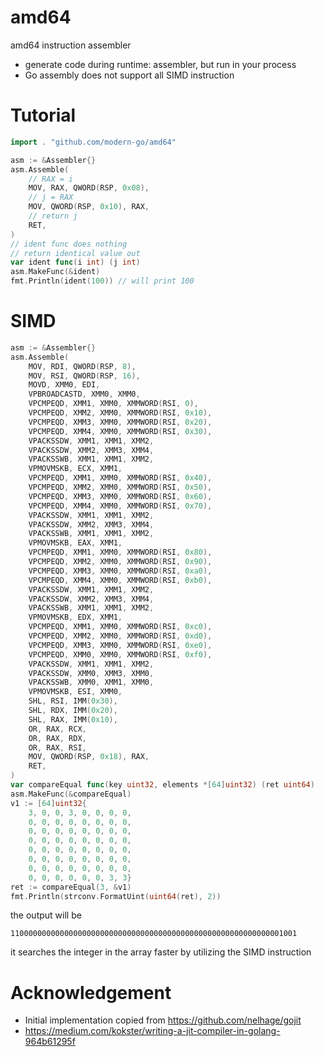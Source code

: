 # amd64

amd64 instruction assembler

* generate code during runtime: assembler, but run in your process
* Go assembly does not support all SIMD instruction

# Tutorial

```go
import . "github.com/modern-go/amd64"

asm := &Assembler{}
asm.Assemble( 
    // RAX = i
    MOV, RAX, QWORD(RSP, 0x08),
    // j = RAX
    MOV, QWORD(RSP, 0x10), RAX,
    // return j
    RET,
)
// ident func does nothing
// return identical value out
var ident func(i int) (j int)
asm.MakeFunc(&ident)
fmt.Println(ident(100)) // will print 100
```

# SIMD

```go
asm := &Assembler{}
asm.Assemble(
    MOV, RDI, QWORD(RSP, 8),
    MOV, RSI, QWORD(RSP, 16),
    MOVD, XMM0, EDI,
    VPBROADCASTD, XMM0, XMM0,
    VPCMPEQD, XMM1, XMM0, XMMWORD(RSI, 0),
    VPCMPEQD, XMM2, XMM0, XMMWORD(RSI, 0x10),
    VPCMPEQD, XMM3, XMM0, XMMWORD(RSI, 0x20),
    VPCMPEQD, XMM4, XMM0, XMMWORD(RSI, 0x30),
    VPACKSSDW, XMM1, XMM1, XMM2,
    VPACKSSDW, XMM2, XMM3, XMM4,
    VPACKSSWB, XMM1, XMM1, XMM2,
    VPMOVMSKB, ECX, XMM1,
    VPCMPEQD, XMM1, XMM0, XMMWORD(RSI, 0x40),
    VPCMPEQD, XMM2, XMM0, XMMWORD(RSI, 0x50),
    VPCMPEQD, XMM3, XMM0, XMMWORD(RSI, 0x60),
    VPCMPEQD, XMM4, XMM0, XMMWORD(RSI, 0x70),
    VPACKSSDW, XMM1, XMM1, XMM2,
    VPACKSSDW, XMM2, XMM3, XMM4,
    VPACKSSWB, XMM1, XMM1, XMM2,
    VPMOVMSKB, EAX, XMM1,
    VPCMPEQD, XMM1, XMM0, XMMWORD(RSI, 0x80),
    VPCMPEQD, XMM2, XMM0, XMMWORD(RSI, 0x90),
    VPCMPEQD, XMM3, XMM0, XMMWORD(RSI, 0xa0),
    VPCMPEQD, XMM4, XMM0, XMMWORD(RSI, 0xb0),
    VPACKSSDW, XMM1, XMM1, XMM2,
    VPACKSSDW, XMM2, XMM3, XMM4,
    VPACKSSWB, XMM1, XMM1, XMM2,
    VPMOVMSKB, EDX, XMM1,
    VPCMPEQD, XMM1, XMM0, XMMWORD(RSI, 0xc0),
    VPCMPEQD, XMM2, XMM0, XMMWORD(RSI, 0xd0),
    VPCMPEQD, XMM3, XMM0, XMMWORD(RSI, 0xe0),
    VPCMPEQD, XMM0, XMM0, XMMWORD(RSI, 0xf0),
    VPACKSSDW, XMM1, XMM1, XMM2,
    VPACKSSDW, XMM0, XMM3, XMM0,
    VPACKSSWB, XMM0, XMM1, XMM0,
    VPMOVMSKB, ESI, XMM0,
    SHL, RSI, IMM(0x30),
    SHL, RDX, IMM(0x20),
    SHL, RAX, IMM(0x10),
    OR, RAX, RCX,
    OR, RAX, RDX,
    OR, RAX, RSI,
    MOV, QWORD(RSP, 0x18), RAX,
    RET,
)
var compareEqual func(key uint32, elements *[64]uint32) (ret uint64)
asm.MakeFunc(&compareEqual)
v1 := [64]uint32{
    3, 0, 0, 3, 0, 0, 0, 0,
    0, 0, 0, 0, 0, 0, 0, 0,
    0, 0, 0, 0, 0, 0, 0, 0,
    0, 0, 0, 0, 0, 0, 0, 0,
    0, 0, 0, 0, 0, 0, 0, 0,
    0, 0, 0, 0, 0, 0, 0, 0,
    0, 0, 0, 0, 0, 0, 0, 0,
    0, 0, 0, 0, 0, 0, 3, 3}
ret := compareEqual(3, &v1)
fmt.Println(strconv.FormatUint(uint64(ret), 2))
```

the output will be

```
1100000000000000000000000000000000000000000000000000000000001001
```

it searches the integer in the array faster by utilizing the SIMD instruction

# Acknowledgement 

* Initial implementation copied from https://github.com/nelhage/gojit
* https://medium.com/kokster/writing-a-jit-compiler-in-golang-964b61295f

